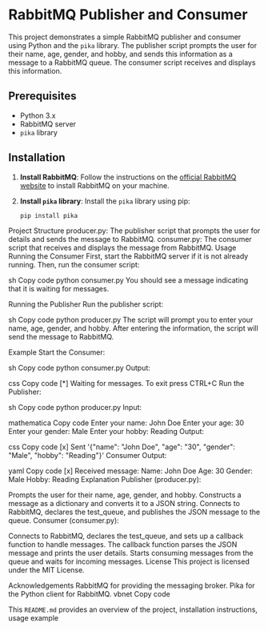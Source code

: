# RabbitMQ Publisher and Consumer

This project demonstrates a simple RabbitMQ publisher and consumer using Python and the `pika` library. The publisher script prompts the user for their name, age, gender, and hobby, and sends this information as a message to a RabbitMQ queue. The consumer script receives and displays this information.

## Prerequisites

- Python 3.x
- RabbitMQ server
- `pika` library

## Installation

1. **Install RabbitMQ**:
   Follow the instructions on the [official RabbitMQ website](https://www.rabbitmq.com/download.html) to install RabbitMQ on your machine.

2. **Install `pika` library**:
   Install the `pika` library using pip:
   ```sh
   pip install pika
Project Structure
producer.py: The publisher script that prompts the user for details and sends the message to RabbitMQ.
consumer.py: The consumer script that receives and displays the message from RabbitMQ.
Usage
Running the Consumer
First, start the RabbitMQ server if it is not already running. Then, run the consumer script:

sh
Copy code
python consumer.py
You should see a message indicating that it is waiting for messages.

Running the Publisher
Run the publisher script:

sh
Copy code
python producer.py
The script will prompt you to enter your name, age, gender, and hobby. After entering the information, the script will send the message to RabbitMQ.

Example
Start the Consumer:

sh
Copy code
python consumer.py
Output:

css
Copy code
 [*] Waiting for messages. To exit press CTRL+C
Run the Publisher:

sh
Copy code
python producer.py
Input:

mathematica
Copy code
Enter your name: John Doe
Enter your age: 30
Enter your gender: Male
Enter your hobby: Reading
Output:

css
Copy code
 [x] Sent '{"name": "John Doe", "age": "30", "gender": "Male", "hobby": "Reading"}'
Consumer Output:

yaml
Copy code
 [x] Received message:
     Name: John Doe
     Age: 30
     Gender: Male
     Hobby: Reading
Explanation
Publisher (producer.py):

Prompts the user for their name, age, gender, and hobby.
Constructs a message as a dictionary and converts it to a JSON string.
Connects to RabbitMQ, declares the test_queue, and publishes the JSON message to the queue.
Consumer (consumer.py):

Connects to RabbitMQ, declares the test_queue, and sets up a callback function to handle messages.
The callback function parses the JSON message and prints the user details.
Starts consuming messages from the queue and waits for incoming messages.
License
This project is licensed under the MIT License.

Acknowledgements
RabbitMQ for providing the messaging broker.
Pika for the Python client for RabbitMQ.
vbnet
Copy code

This `README.md` provides an overview of the project, installation instructions, usage example
